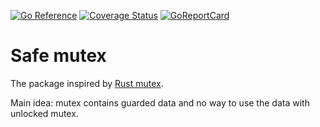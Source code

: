 [![Go Reference](https://pkg.go.dev/badge/github.com/rekby/go-safe-mutex.svg)](https://pkg.go.dev/github.com/rekby/go-safe-mutex)
[![Coverage Status](https://coveralls.io/repos/github/rekby/go-safe-mutex/badge.svg?branch=master)](https://coveralls.io/github/rekby/go-safe-mutex?branch=master)
[![GoReportCard](https://goreportcard.com/badge/github.com/rekby/go-safe-mutex)](https://goreportcard.com/report/github.com/rekby/go-safe-mutex)

# Safe mutex

The package inspired by [Rust mutex](https://doc.rust-lang.org/std/sync/struct.Mutex.html). 

Main idea: mutex contains guarded data and no way to use the data with unlocked mutex.


